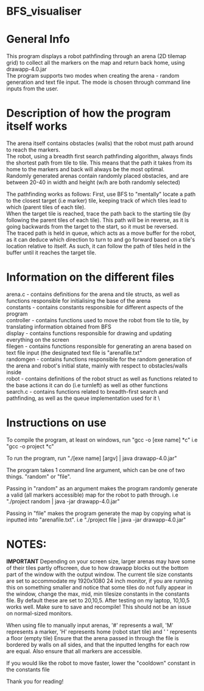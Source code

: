 # BFS_visualiser

# General Info 
This program displays a robot pathfinding through an arena (2D tilemap grid) to collect all the markers on the map and return back home, using drawapp-4.0.jar \
The program supports two modes when creating the arena - random generation and text file input. The mode is chosen through command line inputs from the user.

# Description of how the program itself works 
The arena itself contains obstacles (walls) that the robot must path around to reach the markers. \
The robot, using a breadth first search pathfinding algorithm, always finds the shortest path from tile to tile. This means that the path it takes from its home
to the markers and back will always be the most optimal. \
Randomly generated arenas contain randomly placed obstacles, and are between 20-40 in width and height (w/h are both randomly selected)

The pathfinding works as follows:
First, use BFS to "mentally" locate a path to the closest target (i.e marker) tile, keeping track of which tiles lead to which (parent tiles of each tile). \
When the target tile is reached,
trace the path back to the starting tile (by following the parent tiles of each tile). This path will be in reverse, as it is going backwards from the target to the start, so it must be reversed.  \
The traced path is held in queue, which acts as a move buffer for the robot, as it can deduce which direction to turn to and go forward based on a tile's location relative
to itself. As such, it can follow the path of tiles held in the buffer until it reaches the target tile.

# Information on the different files 
arena.c - contains definitions for the arena and tile structs, as well as functions responsible for initialising the base of the arena \
constants - contains constants responsible for different aspects of the program \
controller - contains functions used to move the robot from tile to tile, by translating information obtained from BFS \
display - contains functions responsible for drawing and updating everything on the screen \
filegen - contains functions responsible for generating an arena based on text file input (the designated text file is "arenafile.txt" \
randomgen - contains functions responsible for the random generation of the arena and robot's initial state, mainly with respect to obstacles/walls inside \
robot - contains definitions of the robot struct as well as functions related to the base actions it can do (i.e turnleft) as well as other functions \
search.c - contains functions related to breadth-first search and pathfinding, as well as the queue implementation used for it \

# Instructions on use 
To compile the program, at least on windows, run "gcc -o [exe name] *c"
i.e "gcc -o project *c"

To run the program, run "./[exe name] [argv] | java drawapp-4.0.jar"

The program takes 1 command line argument, which can be one of two things. "random" or "file".

Passing in "random" as an argument makes the program randomly generate a valid (all markers accessible) map for the robot to path through.
i.e "./project random | java -jar drawapp-4.0.jar"

Passing in "file" makes the program generate the map by copying what is inputted into "arenafile.txt".
i.e "./project file | java -jar drawapp-4.0.jar"

# NOTES: 
**IMPORTANT** Depending on your screen size, larger arenas may have some of their tiles partly offscreen, due to how drawapp blocks out the bottom part of the window with the output window. The current tile size constants are set to accommodate my 1920x1080 24 inch monitor, if you are running this on something smaller and notice that some tiles do not fully appear in the window, change the max, mid, min tilesize constants in the constants file. By default these are set to 20,10,5. After testing on my laptop, 10,10,5 works well. Make sure to save and recompile! This should not be an issue on normal-sized monitors.

When using file to manually input arenas, '#' represents a wall, 'M' represents a marker, 'H' represents home (robot start tile) and ' ' represents a floor (empty tile)
Ensure that the arena passed in through the file is bordered by walls on all sides, and that the inputted lengths for each row are equal.
Also ensure that all markers are accessible.

If you would like the robot to move faster, lower the "cooldown" constant in the constants file

Thank you for reading!
